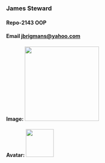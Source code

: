 ### James Steward

#### Repo-2143 OOP

#### Email jbrigmans@yahoo.com

#### Image: <img src="https://thumbs2.imgbox.com/95/66/2QuVT9Xr_t.jpeg" width="200">

 
#### Avatar: <img src="https://thumbs2.imgbox.com/68/6f/k1ZXQK01_t.jpg" width="75">

